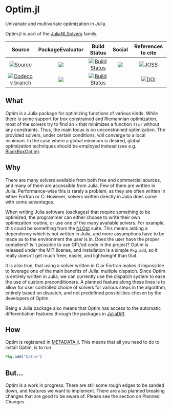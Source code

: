 # Optim.jl

Univariate and multivariate optimization in Julia.

Optim.jl is part of the [JuliaNLSolvers](https://github.com/JuliaNLSolvers) family.

| **Source**  | **PackageEvaluator** | **Build Status** | **Social** | **References to cite** |
|:-:|:-:|:-:|:-:|:-:|
| [![Source][github-img-url]][github-repo-url] | [![][pkg-0.6-img]][pkg-0.6-url]| [![Build Status][build-img]][build-url] | [![][gitter-img]][gitter-url]| [![JOSS][joss-img]][joss-url] |
| [![Codecov branch][cov-img]][cov-url]  | [![][pkg-0.5-img]][pkg-0.5-url]|[![Build Status][winbuild-img]][winbuild-url] |  | [![DOI][zenodo-img]][zenodo-url] |


## What
Optim is a Julia package for optimizing functions of
various kinds. While there is some support for box constrained and Riemannian optimization, most
of the solvers try to find an ``x`` that minimizes a function ``f(x)`` without any constraints.
Thus, the main focus is on unconstrained optimization.
The provided solvers, under certain conditions, will converge to a local minimum.
In the case where a global minimum is desired, global optimization techniques should be employed instead (see e.g. [BlackBoxOptim](https://github.com/robertfeldt/BlackBoxOptim.jl)).

## Why
There are many solvers available from both free and commercial sources, and many
of them are accessible from Julia. Few of them are written in Julia.
Performance-wise this is rarely a problem, as they are often written in either
Fortran or C. However, solvers written directly in Julia
does come with some advantages.

When writing Julia software (packages) that require something to be optimized, the programmer
can either choose to write their own optimization routine, or use one of the many
available solvers. For example, this could be something from the [NLOpt](https://github.com/JuliaOpt/NLopt.jl) suite.
This means adding a dependency which is not written in Julia, and more assumptions
have to be made as to the environment the user is in. Does the user have the proper
compilers? Is it possible to use GPL'ed code in the project? Optim is released
under the MIT license, and installation is a simple `Pkg.add`, so it really doesn't
get much freer, easier, and lightweight than that.

It is also true, that using a solver written in C or Fortran makes it impossible to leverage one
of the main benefits of Julia: multiple dispatch. Since Optim is entirely written
in Julia, we can currently use the dispatch system to ease the use of custom preconditioners.
A planned feature along these lines is to allow for user controlled choice of solvers
for various steps in the algorithm, entirely based on dispatch, and not predefined
possibilities chosen by the developers of Optim.

Being a Julia package also means that Optim has access to the automatic differentiation
features through the packages in [JuliaDiff](http://www.juliadiff.org/).

## How
Optim is registered in [METADATA.jl](https://github.com/JuliaLang/METADATA.jl).
This means that all you need to do to install Optim, is to run
```julia
Pkg.add("Optim")
```

## But...
Optim is a work in progress. There are still some rough edges to be sanded down,
and features we want to implement. There are also planned breaking changes that
are good to be aware of. Please see the section on Planned Changes.


[github-img-url]: https://img.shields.io/badge/GitHub-source-green.svg
[github-repo-url]: https://github.com/JuliaNLSolvers/Optim.jl

[build-img]: https://travis-ci.org/JuliaNLSolvers/Optim.jl.svg?branch=master
[build-url]: https://travis-ci.org/JuliaNLSolvers/Optim.jl

[winbuild-img]: https://ci.appveyor.com/api/projects/status/prp8ygfp4rr9tafe?svg=true
[winbuild-url]: https://ci.appveyor.com/project/blegat/optim-jl

[pkg-0.5-img]: http://pkg.julialang.org/badges/Optim_0.5.svg
[pkg-0.5-url]: http://pkg.julialang.org/?pkg=Optim&ver=0.5
[pkg-0.6-img]: http://pkg.julialang.org/badges/Optim_0.6.svg
[pkg-0.6-url]: http://pkg.julialang.org/?pkg=Optim&ver=0.6

[cov-img]: https://img.shields.io/codecov/c/github/JuliaNLSolvers/Optim.jl/master.svg?maxAge=2592000
[cov-url]: https://codecov.io/gh/JuliaNLSolvers/Optim.jl

[gitter-url]: https://gitter.im/JuliaNLSolvers/Optim.jl
[gitter-img]: https://badges.gitter.im/JuliaNLSolvers/Optim.jl.svg

[zenodo-url]: https://zenodo.org/badge/latestdoi/3933868
[zenodo-img]: https://zenodo.org/badge/3933868.svg

[joss-url]: https://doi.org/10.21105/joss.00615
[joss-img]: http://joss.theoj.org/papers/10.21105/joss.00615/status.svg
